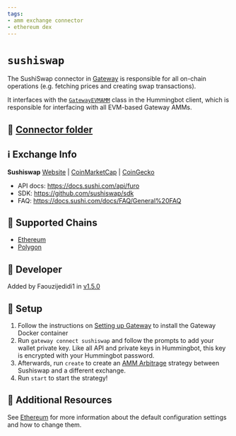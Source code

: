 ```yaml
---
tags:
- amm exchange connector
- ethereum dex
---
```


# `sushiswap`

The SushiSwap connector in [Gateway](/gateway) is responsible for all on-chain operations (e.g. fetching prices and creating swap transactions).

It interfaces with the [`GatewayEVMAMM`](https://github.com/hummingbot/hummingbot/blob/master/hummingbot/connector/gateway_EVM_AMM.py) class in the Hummingbot client, which is responsible for interfacing with all EVM-based Gateway AMMs.

## 📁 [Connector folder](https://github.com/hummingbot/hummingbot/tree/master/gateway/src/connectors/sushiswap)

## ℹ️ Exchange Info

**Sushiswap**
[Website](https://app.sushi.com/swap/) | [CoinMarketCap](https://coinmarketcap.com/exchanges/sushiswap/) | [CoinGecko](https://www.coingecko.com/en/exchanges/sushiswap)

* API docs: <https://docs.sushi.com/api/furo>
* SDK: <https://github.com/sushiswap/sdk>
* FAQ: <https://docs.sushi.com/docs/FAQ/General%20FAQ>

## 🔗 Supported Chains

* [Ethereum](/gateway/chains/ethereum)
* [Polygon](/gateway/chains/ethereum/#polygon)

## 👷 Developer

Added by Faouzijedidi1 in [v1.5.0](/release-notes/1.5.0/)

## 🔑 Setup

1. Follow the instructions on [Setting up Gateway](/gateway/setup) to install the Gateway Docker container
2. Run `gateway connect sushiswap` and follow the prompts to add your wallet private key. Like all API and private keys in Hummingbot, this key is encrypted with your Hummingbot password.
3. Afterwards, run `create` to create an [AMM Arbitrage](/strategies/amm-arbitrage/) strategy between Sushiswap and a different exchange.
4. Run `start` to start the strategy!

## 📘 Additional Resources

See [Ethereum](/gateway/chains/ethereum) for more information about the default configuration settings and how to change them.
